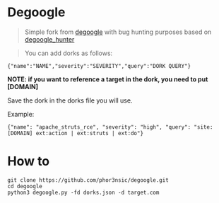 # Degoogle
> Simple fork from [degoogle](https://github.com/deepseagirl/degoogle) with bug hunting purposes  based on [degoogle_hunter](https://github.com/six2dez/degoogle_hunter)

> You can add dorks as follows:

```
{"name":"NAME","severity":"SEVERITY","query":"DORK QUERY"}
```
**NOTE: if you want to reference a target in the dork, you need to put [DOMAIN]**

Save the dork in the dorks file you will use.

Example:
```
{"name": "apache_struts_rce", "severity": "high", "query": "site:[DOMAIN] ext:action | ext:struts | ext:do"}
```

# How to

```
git clone https://github.com/phor3nsic/degoogle.git
cd degoogle 
python3 degoogle.py -fd dorks.json -d target.com
```
